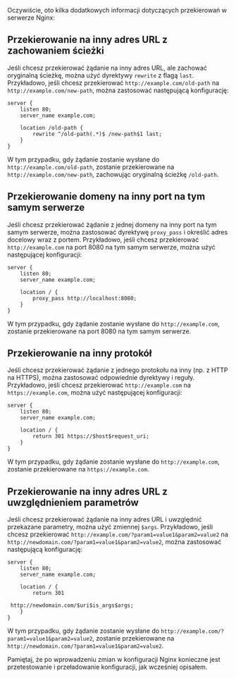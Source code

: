Oczywiście, oto kilka dodatkowych informacji dotyczących przekierowań w serwerze Nginx:

## Przekierowanie na inny adres URL z zachowaniem ścieżki

Jeśli chcesz przekierować żądanie na inny adres URL, ale zachować oryginalną ścieżkę, można użyć dyrektywy `rewrite` z flagą `last`. Przykładowo, jeśli chcesz przekierować `http://example.com/old-path` na `http://example.com/new-path`, można zastosować następującą konfigurację:

```shell
server {
    listen 80;
    server_name example.com;
    
    location /old-path {
        rewrite ^/old-path(.*)$ /new-path$1 last;
    }
}
```

W tym przypadku, gdy żądanie zostanie wysłane do `http://example.com/old-path`, zostanie przekierowane na `http://example.com/new-path`, zachowując oryginalną ścieżkę `/old-path`.

## Przekierowanie domeny na inny port na tym samym serwerze

Jeśli chcesz przekierować żądanie z jednej domeny na inny port na tym samym serwerze, można zastosować dyrektywę `proxy_pass` i określić adres docelowy wraz z portem. Przykładowo, jeśli chcesz przekierować `http://example.com` na port 8080 na tym samym serwerze, można użyć następującej konfiguracji:

```shell
server {
    listen 80;
    server_name example.com;
    
    location / {
        proxy_pass http://localhost:8080;
    }
}
```

W tym przypadku, gdy żądanie zostanie wysłane do `http://example.com`, zostanie przekierowane na port 8080 na tym samym serwerze.

## Przekierowanie na inny protokół

Jeśli chcesz przekierować żądanie z jednego protokołu na inny (np. z HTTP na HTTPS), można zastosować odpowiednie dyrektywy i reguły. Przykładowo, jeśli chcesz przekierować `http://example.com` na `https://example.com`, można użyć następującej konfiguracji:

```shell
server {
    listen 80;
    server_name example.com;
    
    location / {
        return 301 https://$host$request_uri;
    }
}
```

W tym przypadku, gdy żądanie zostanie wysłane do `http://example.com`, zostanie przekierowane na `https://example.com`.

## Przekierowanie na inny adres URL z uwzględnieniem parametrów

Jeśli chcesz przekierować żądanie na inny adres URL i uwzględnić przekazane parametry, można użyć zmiennej `$args`. Przykładowo, jeśli chcesz przekierować `http://example.com/?param1=value1&param2=value2` na `http://newdomain.com/?param1=value1&param2=value2`, można zastosować następującą konfigurację:

```shell
server {
    listen 80;
    server_name example.com;
    
    location / {
        return 301

 http://newdomain.com/$uri$is_args$args;
    }
}
```

W tym przypadku, gdy żądanie zostanie wysłane do `http://example.com/?param1=value1&param2=value2`, zostanie przekierowane na `http://newdomain.com/?param1=value1&param2=value2`.

Pamiętaj, że po wprowadzeniu zmian w konfiguracji Nginx konieczne jest przetestowanie i przeładowanie konfiguracji, jak wcześniej opisałem.
